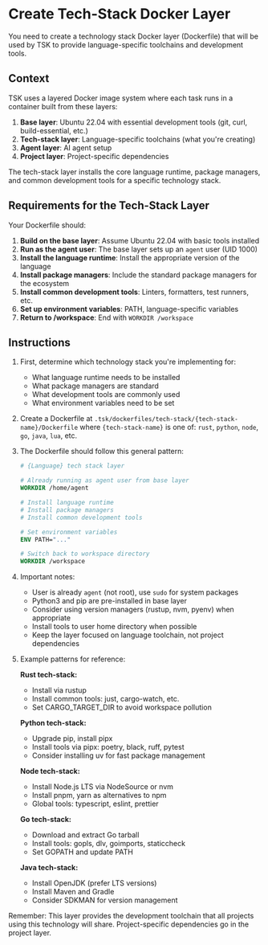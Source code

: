 # Create Tech-Stack Docker Layer

You need to create a technology stack Docker layer (Dockerfile) that will be used by TSK to provide language-specific toolchains and development tools.

## Context

TSK uses a layered Docker image system where each task runs in a container built from these layers:
1. **Base layer**: Ubuntu 22.04 with essential development tools (git, curl, build-essential, etc.)
2. **Tech-stack layer**: Language-specific toolchains (what you're creating)
3. **Agent layer**: AI agent setup
4. **Project layer**: Project-specific dependencies

The tech-stack layer installs the core language runtime, package managers, and common development tools for a specific technology stack.

## Requirements for the Tech-Stack Layer

Your Dockerfile should:

1. **Build on the base layer**: Assume Ubuntu 22.04 with basic tools installed
2. **Run as the agent user**: The base layer sets up an `agent` user (UID 1000)
3. **Install the language runtime**: Install the appropriate version of the language
4. **Install package managers**: Include the standard package managers for the ecosystem
5. **Install common development tools**: Linters, formatters, test runners, etc.
6. **Set up environment variables**: PATH, language-specific variables
7. **Return to /workspace**: End with `WORKDIR /workspace`

## Instructions

1. First, determine which technology stack you're implementing for:
   - What language runtime needs to be installed
   - What package managers are standard
   - What development tools are commonly used
   - What environment variables need to be set

2. Create a Dockerfile at `.tsk/dockerfiles/tech-stack/{tech-stack-name}/Dockerfile` where `{tech-stack-name}` is one of: `rust`, `python`, `node`, `go`, `java`, `lua`, etc.

3. The Dockerfile should follow this general pattern:
   ```dockerfile
   # {Language} tech stack layer

   # Already running as agent user from base layer
   WORKDIR /home/agent

   # Install language runtime
   # Install package managers
   # Install common development tools

   # Set environment variables
   ENV PATH="..."

   # Switch back to workspace directory
   WORKDIR /workspace
   ```

4. Important notes:
   - User is already `agent` (not root), use `sudo` for system packages
   - Python3 and pip are pre-installed in base layer
   - Consider using version managers (rustup, nvm, pyenv) when appropriate
   - Install tools to user home directory when possible
   - Keep the layer focused on language toolchain, not project dependencies

5. Example patterns for reference:

   **Rust tech-stack:**
   - Install via rustup
   - Install common tools: just, cargo-watch, etc.
   - Set CARGO_TARGET_DIR to avoid workspace pollution

   **Python tech-stack:**
   - Upgrade pip, install pipx
   - Install tools via pipx: poetry, black, ruff, pytest
   - Consider installing uv for fast package management

   **Node tech-stack:**
   - Install Node.js LTS via NodeSource or nvm
   - Install pnpm, yarn as alternatives to npm
   - Global tools: typescript, eslint, prettier

   **Go tech-stack:**
   - Download and extract Go tarball
   - Install tools: gopls, dlv, goimports, staticcheck
   - Set GOPATH and update PATH

   **Java tech-stack:**
   - Install OpenJDK (prefer LTS versions)
   - Install Maven and Gradle
   - Consider SDKMAN for version management

Remember: This layer provides the development toolchain that all projects using this technology will share. Project-specific dependencies go in the project layer.
